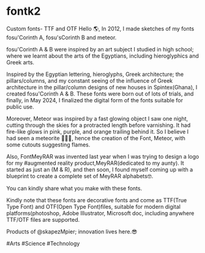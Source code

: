 # fontk2
Custom fonts- TTF and OTF
Hello 🌎,
In 2012, I made sketches of my fonts fosu'Corinth A, fosu'sCorinth B and meteor.

fosu'Corinth A & B were inspired by an art subject I studied in high school; where we learnt about the arts of the Egyptians, including hieroglyphics and Greek arts.

Inspired by the Egyptian lettering, hieroglyphs, Greek architecture; the pillars/columns, and my constant seeing of the influence of Greek architecture in the pillar/column designs of new houses in Spintex(Ghana), I created fosu'Corinth A & B. These fonts were born out of lots of trials, and finally, in May 2024, I finalized the digital form of the fonts suitable for public use.

Moreover, Meteor was inspired by a fast glowing object I saw one night, cutting through the skies for a protracted length before varnishing. It had fire-like glows in pink, purple, and orange trailing behind it. So I believe I had seen a meteorite 🤷🏽‍♀, hence the creation of the Font, Meteor, with some cutouts suggesting flames.

Also, FontMeyRAR was invented last year when I was trying to design a logo for my #augmented reality product,MeyRAR(dedicated to my aunty).
It started as just an (M & R), and then soon, I found myself coming up with a blueprint to create a complete set of MeyRAR alphabets🤓.

You can kindly share what you make with these fonts.

Kindly note that these fonts are decorative fonts and come as TTF(True Type Font) and OTF(Open Type Font)files, suitable for modern digital platforms(photoshop, Adobe Illustrator, Microsoft doc, including anywhere TTF/OTF files are supported.

Products of @skapezMpier; innovation lives here.😎

#Arts #Science #Technology
